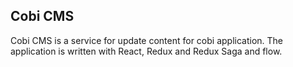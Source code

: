 ## Cobi CMS

Cobi CMS is a service for update content for cobi application. 
The application is written with React, Redux and Redux Saga and flow.